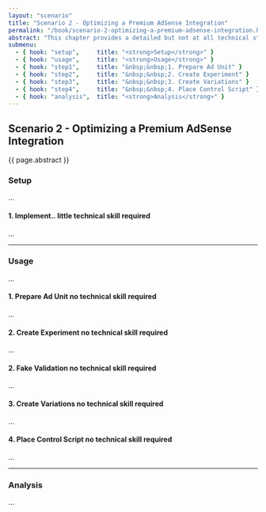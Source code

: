 ```yaml
---
layout: "scenario"
title: "Scenario 2 - Optimizing a Premium AdSense Integration"
permalink: "/book/scenario-2-optimizing-a-premium-adsense-integration.html"
abstract: "This chapter provides a detailed but not at all technical step by step guide for the people operating the adverts. Start reading here if you to skip the background and get started right away."
submenu:
  - { hook: "setup",     title: "<strong>Setup</strong>" }
  - { hook: "usage",     title: "<strong>Usage</strong>" }
  - { hook: "step1",     title: "&nbsp;&nbsp;1. Prepare Ad Unit" }
  - { hook: "step2",     title: "&nbsp;&nbsp;2. Create Experiment" }
  - { hook: "step3",     title: "&nbsp;&nbsp;3. Create Variations" }
  - { hook: "step4",     title: "&nbsp;&nbsp;4. Place Control Script" }
  - { hook: "analysis",  title: "<strong>Analysis</strong>" }
---
```

## Scenario 2 - Optimizing a Premium AdSense Integration

{{ page.abstract }}

### Setup<a name="setup">&nbsp;</a>

...

#### 1. Implement..<a name="step1">&nbsp;</a><span class="label warning">little technical skill required</span>

...

---

### Usage<a name="usage">&nbsp;</a>

...

#### 1. Prepare Ad Unit<a name="step1">&nbsp;</a><span class="label">no technical skill required</span>

...

#### 2. Create Experiment<a name="step2">&nbsp;</a><span class="label">no technical skill required</span>

...

#### 2. Fake Validation<a name="step2">&nbsp;</a><span class="label">no technical skill required</span>

...

#### 3. Create Variations<a name="step3">&nbsp;</a><span class="label">no technical skill required</span>

...

#### 4. Place Control Script<a name="step4">&nbsp;</a><span class="label">no technical skill required</span>

...

---

### Analysis<a name="analysis">&nbsp;</a>

...